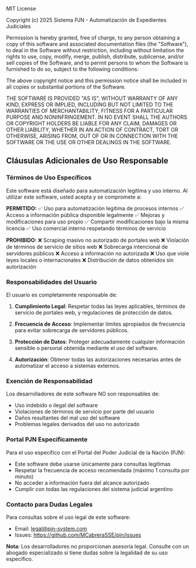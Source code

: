 MIT License

Copyright (c) 2025 Sistema PJN - Automatización de Expedientes Judiciales

Permission is hereby granted, free of charge, to any person obtaining a copy
of this software and associated documentation files (the "Software"), to deal
in the Software without restriction, including without limitation the rights
to use, copy, modify, merge, publish, distribute, sublicense, and/or sell
copies of the Software, and to permit persons to whom the Software is
furnished to do so, subject to the following conditions:

The above copyright notice and this permission notice shall be included in all
copies or substantial portions of the Software.

THE SOFTWARE IS PROVIDED "AS IS", WITHOUT WARRANTY OF ANY KIND, EXPRESS OR
IMPLIED, INCLUDING BUT NOT LIMITED TO THE WARRANTIES OF MERCHANTABILITY,
FITNESS FOR A PARTICULAR PURPOSE AND NONINFRINGEMENT. IN NO EVENT SHALL THE
AUTHORS OR COPYRIGHT HOLDERS BE LIABLE FOR ANY CLAIM, DAMAGES OR OTHER
LIABILITY, WHETHER IN AN ACTION OF CONTRACT, TORT OR OTHERWISE, ARISING FROM,
OUT OF OR IN CONNECTION WITH THE SOFTWARE OR THE USE OR OTHER DEALINGS IN THE
SOFTWARE.

## Cláusulas Adicionales de Uso Responsable

### Términos de Uso Específicos

Este software está diseñado para automatización legítima y uso interno. Al utilizar
este software, usted acepta y se compromete a:

**PERMITIDO:**
✅ Uso para automatización legítima de procesos internos
✅ Acceso a información pública disponible legalmente
✅ Mejoras y modificaciones para uso propio
✅ Compartir modificaciones bajo la misma licencia
✅ Uso comercial interno respetando términos de servicio

**PROHIBIDO:**
❌ Scraping masivo no autorizado de portales web
❌ Violación de términos de servicio de sitios web
❌ Sobrecarga intencional de servidores públicos
❌ Acceso a información no autorizada
❌ Uso que viole leyes locales o internacionales
❌ Distribución de datos obtenidos sin autorización

### Responsabilidades del Usuario

El usuario es completamente responsable de:

1. **Cumplimiento Legal**: Respetar todas las leyes aplicables, términos de servicio
   de portales web, y regulaciones de protección de datos.

2. **Frecuencia de Acceso**: Implementar límites apropiados de frecuencia para
   evitar sobrecarga de servidores públicos.

3. **Protección de Datos**: Proteger adecuadamente cualquier información sensible
   o personal obtenida mediante el uso del software.

4. **Autorización**: Obtener todas las autorizaciones necesarias antes de
   automatizar el acceso a sistemas externos.

### Exención de Responsabilidad

Los desarrolladores de este software NO son responsables de:

- Uso indebido o ilegal del software
- Violaciones de términos de servicio por parte del usuario
- Daños resultantes del mal uso del software
- Problemas legales derivados del uso no autorizado

### Portal PJN Específicamente

Para el uso específico con el Portal del Poder Judicial de la Nación (PJN):

- Este software debe usarse únicamente para consultas legítimas
- Respetar la frecuencia de acceso recomendada (máximo 1 consulta por minuto)
- No acceder a información fuera del alcance autorizado
- Cumplir con todas las regulaciones del sistema judicial argentino

### Contacto para Dudas Legales

Para consultas sobre el uso legal de este software:
- Email: legal@pjn-system.com
- Issues: https://github.com/MCabreraSSE/pjn/issues

**Nota**: Los desarrolladores no proporcionan asesoría legal. Consulte con
un abogado especializado si tiene dudas sobre la legalidad de su uso específico.
